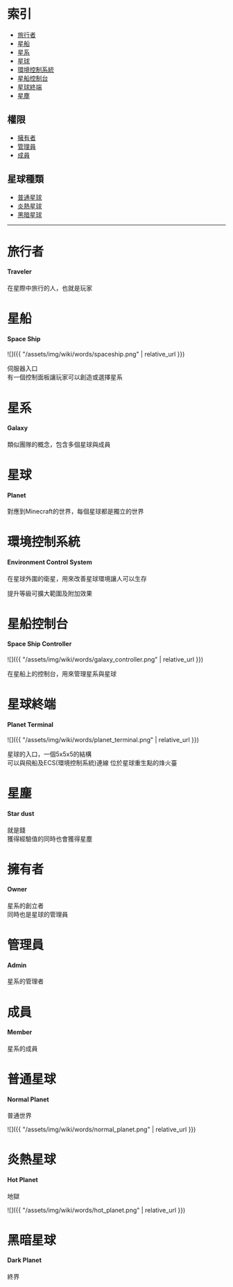 # 索引

- [旅行者](#旅行者)
- [星船](#星船)
- [星系](#星系)
- [星球](#星球)
- [環境控制系統](#環境控制系統)
- [星船控制台](#星船控制台)
- [星球終端](#星球終端)
- [星塵](#星塵)

## 權限

- [擁有者](#擁有者)
- [管理員](#管理員)
- [成員](#成員)

## 星球種類

- [普通星球](#普通星球)
- [炎熱星球](#炎熱星球)
- [黑暗星球](#黑暗星球)

---

# 旅行者
#### Traveler

在星際中旅行的人，也就是玩家

# 星船
#### Space Ship

![]({{ "/assets/img/wiki/words/spaceship.png" | relative_url }})

伺服器入口  
有一個控制面板讓玩家可以創造或選擇星系

# 星系
#### Galaxy

類似團隊的概念，包含多個星球與成員

# 星球
#### Planet

對應到Minecraft的世界，每個星球都是獨立的世界

# 環境控制系統
#### Environment Control System

在星球外圍的衛星，用來改善星球環境讓人可以生存

提升等級可擴大範圍及附加效果

# 星船控制台
#### Space Ship Controller

![]({{ "/assets/img/wiki/words/galaxy_controller.png" | relative_url }})

在星船上的控制台，用來管理星系與星球

# 星球終端
#### Planet Terminal

![]({{ "/assets/img/wiki/words/planet_terminal.png" | relative_url }})

星球的入口，一個5x5x5的結構  
可以與飛船及ECS(環境控制系統)連線
位於星球重生點的烽火臺 
  
# 星塵
#### Star dust

就是錢  
獲得經驗值的同時也會獲得星塵
  
# 擁有者
#### Owner

星系的創立者  
同時也是星球的管理員

# 管理員
#### Admin

星系的管理者

# 成員
#### Member

星系的成員

# 普通星球
#### Normal Planet

普通世界

![]({{ "/assets/img/wiki/words/normal_planet.png" | relative_url }})

# 炎熱星球
#### Hot Planet

地獄

![]({{ "/assets/img/wiki/words/hot_planet.png" | relative_url }})

# 黑暗星球
#### Dark Planet

終界


